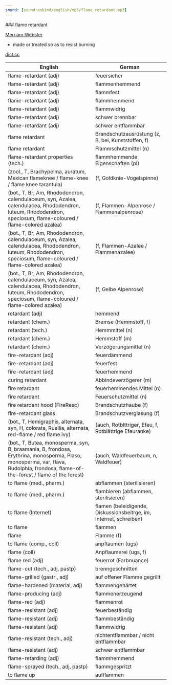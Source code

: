 ```yaml
---
sound: [sound:ankimd/english/mp3/flame_retardant.mp3]
---
```


\### flame retardant

[Merriam-Webster](https://www.merriam-webster.com/dictionary/flame+retardant)

- made or treated so as to resist burning

[dict.cc](https://www.dict.cc/flame+retardant)

| English        | German       |
| -------------- | ------------ |
| flame-retardant (adj) | feuersicher |
| flame-retardant (adj) | flammenhemmend |
| flame-retardant (adj) | flammfest |
| flame-retardant (adj) | flammhemmend |
| flame-retardant (adj) | flammwidrig |
| flame-retardant (adj) | schwer brennbar |
| flame-retardant (adj) | schwer entflammbar |
| flame retardant | Brandschutzausrüstung (z, B, bei, Kunststoffen, f) |
| flame retardant | Flammschutzmittel (n) |
| flame-retardant properties (tech.) | flammhemmende Eigenschaften (pl) |
|  (zool., T, Brachypelma, auratum, Mexican flameknee / flame-knee / flame knee tarantula) |  (f, Goldknie-Vogelspinne) |
|  (bot., T, Br, Am, Rhododendron, calendulaceum, syn, Azalea, calendulacea, Rhododendron, luteum, Rhododendron, speciosum, flame-coloured / flame-colored azalea) |  (f, Flammen-Alpenrose / Flammenalpenrose) |
|  (bot., T, Br, Am, Rhododendron, calendulaceum, syn, Azalea, calendulacea, Rhododendron, luteum, Rhododendron, speciosum, flame-coloured / flame-colored azalea) |  (f, Flammen-Azalee / Flammenazalee) |
|  (bot., T, Br, Am, Rhododendron, calendulaceum, syn, Azalea, calendulacea, Rhododendron, luteum, Rhododendron, speciosum, flame-coloured / flame-colored azalea) |  (f, Gelbe Alpenrose) |
| retardant (adj) | hemmend |
| retardant (chem.) | Bremse (Hemmstoff, f) |
| retardant (tech.) | Hemmmittel (n) |
| retardant (chem.) | Hemmstoff (m) |
| retardant (chem.) | Verzögerungsmittel (n) |
| fire-retardant (adj) | feuerdämmend |
| fire-retardant (adj) | feuerfest |
| fire-retardant (adj) | feuerhemmend |
| curing retardant | Abbindeverzögerer (m) |
| fire retardant | feuerhemmendes Mittel (n) |
| fire retardant | Feuerschutzmittel (n) |
| fire retardant hood (FireResc) | Brandschutzhaube (f) |
| fire-retardant glass | Brandschutzverglasung (f) |
|  (bot., T, Hemigraphis, alternata, syn, H, colorata, Ruellia, alternata, red-flame / red flame ivy) |  (auch, Rotblttriger, Efeu, f, Rotblättrige Efeuranke) |
|  (bot., T, Butea, monosperma, syn, B, braamania, B, frondosa, Erythrina, monosperma, Plaso, monosperma, var, flava, Rudolphia, frondosa, flame-of-the-forest / flame of the forest) |  (auch, Waldfeuerbaum, n, Waldfeuer) |
| to flame (med., pharm.) | abflammen (sterilisieren) |
| to flame (med., pharm.) | flambieren (abflammen, sterilisieren) |
| to flame (Internet) | flamen (beleidigende, Diskussionsbeitrge, im, Internet, schreiben) |
| to flame | flammen |
| flame | Flamme (f) |
| to flame (comp., coll) | anpflaumen (ugs) |
| flame (coll) | Anpflaumerei (ugs, f) |
| flame red (adj) | feuerrot (Farbnuance) |
| flame-cut (tech., adj, pastp) | brenngeschnitten |
| flame-grilled (gastr., adj) | auf offener Flamme gegrillt |
| flame-hardened (material, adj) | flammengehärtet |
| flame-producing (adj) | flammenerzeugend |
| flame-red (adj) | flammenrot |
| flame-resistant (adj) | feuerbeständig |
| flame-resistant (adj) | flammbeständig |
| flame-resistant (adj) | flammwidrig |
| flame-resistant (tech., adj) | nichtentflammbar / nicht entflammbar |
| flame-resistant (adj) | schwer entflammbar |
| flame-retarding (adj) | flammhemmend |
| flame-sprayed (tech., adj, pastp) | flammgespritzt |
| to flame up | aufflammen |
